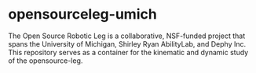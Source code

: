 # opensourceleg-umich
The Open Source Robotic Leg is a collaborative, NSF-funded project that spans the University of Michigan, Shirley Ryan AbilityLab, and Dephy Inc. This repository serves as a container for the kinematic and dynamic study of the opensource-leg.
